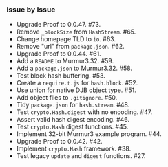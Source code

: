 ### Issue by Issue

 * Upgrade Proof to 0.0.47. #73.
 * Remove `_blockSize` from `HashStream`. #65.
 * Change homepage TLD to `io`. #63.
 * Remove "url" from `package.json`. #62.
 * Upgrade Proof to 0.0.44. #61.
 * Add a `README` to Murmur3.32. #59.
 * Add a `package.json` to Murmur3.32. #58.
 * Test block hash buffering. #53.
 * Create a `require.t.js` for `hash.block`. #52.
 * Use union for native DJB object type. #51.
 * Add object files to `.gitignore`. #50.
 * Tidy `package.json` for `hash.stream`. #48.
 * Test `crypto.Hash.digest` with no encoding. #47.
 * Assert valid hash digest encoding. #46.
 * Test `crypto.Hash` digest functions. #45.
 * Implement 32-bit Murmur3 example program. #44.
 * Upgrade Proof to 0.0.42. #42.
 * Implement `crypto.Hash` framework. #38.
 * Test legacy `update` and `digest` functions. #27.
